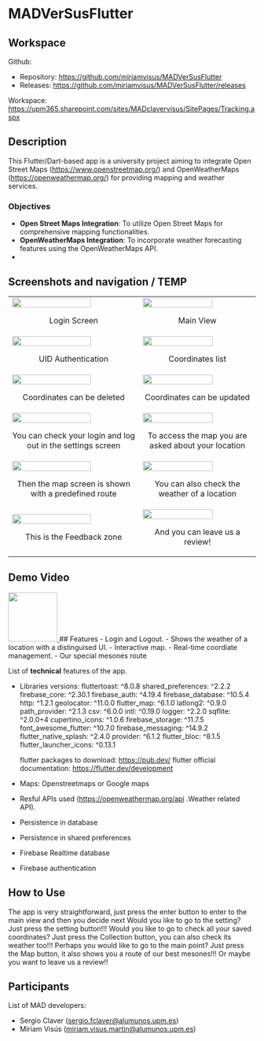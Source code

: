 # MADVerSusFlutter

## Workspace 
Github:  
- Repository: https://github.com/miriamvisus/MADVerSusFlutter
- Releases: https://github.com/miriamvisus/MADVerSusFlutter/releases

Workspace: https://upm365.sharepoint.com/sites/MADclavervisus/SitePages/Tracking.aspx
  

## Description
This Flutter/Dart-based app is a university project aiming to integrate Open Street Maps (https://www.openstreetmap.org/) and OpenWeatherMaps (https://openweathermap.org/) for providing mapping and weather services.

### Objectives
- **Open Street Maps Integration**: To utilize Open Street Maps for comprehensive mapping functionalities.
- **OpenWeatherMaps Integration**: To incorporate weather forecasting features using the OpenWeatherMaps API.
- 
## Screenshots and navigation /  TEMP
<table>
  <tr>
    <td>
      <img src="Images/IMG-20240530-WA0003.jpg" width="80%"/>
      <p align="center">Login Screen</p>
    </td>
    <td>
      <img src="Images/IMG-20240530-WA0004.jpg" width="80%" />
      <p align="center">Main View</p>
    </td>
  </tr>
  <tr>
    <td>
      <img src="Images/IMG-20240530-WA0002.jpg" width="80%"/>
      <p align="center">UID Authentication</p>
    </td>
    <td>
      <img src="Images/IMG-20240530-WA0005.jpg" width="80%"/>
      <p align="center">Coordinates list</p>
    </td>
  </tr>
  <tr>
    <td>
      <img src="Images/IMG-20240530-WA0006.jpg" width="80%"/>
      <p align="center">Coordinates can be deleted</p>
    </td>
    <td>
      <img src="Images/IMG-20240530-WA0007.jpg" width="80%"/>
      <p align="center">Coordinates can be updated</p>
    </td>
  </tr>
  <tr>
    <td>
      <img src="Images/IMG-20240530-WA0008.jpg" width="80%"/>
      <p align="center">You can check your login and log out in the settings screen</p>
    </td>
    <td>
      <img src="Images/IMG-20240530-WA0010.jpg" width="80%"/>
      <p align="center">To access the map you are asked about your location</p>
    </td>
  </tr>
  <tr>
    <td>
      <img src="Images/IMG-20240530-WA0009.jpg" width="80%"/>
      <p align="center">Then the map screen is shown with a predefined route</p>
    </td>
    <td>
      <img src="Images/IMG-20240530-WA0011.jpg" width="80%"/>
      <p align="center">You can also check the weather of a location</p>
    </td>
  </tr>
  <tr>
    <td>
      <img src="Images/IMG-20240530-WA0013.jpg" width="80%"/>
      <p align="center">This is the Feedback zone</p>
    </td>
    <td>
      <img src="Images/IMG-20240530-WA0012.jpg" width="80%"/>
      <p align="center">And you can leave us a review!</p>
    </td>
  </tr>
</table>

## Demo Video
<a href="https://upm365-my.sharepoint.com/:v:/g/personal/sergio_fclaver_alumnos_upm_es/EclydRp-5h1Nk6IxDVTQx5gBp0H-IgSbH7-_kmCsz5g0eA?nav=eyJyZWZlcnJhbEluZm8iOnsicmVmZXJyYWxBcHAiOiJTdHJlYW1XZWJBcHAiLCJyZWZlcnJhbFZpZXciOiJTaGFyZURpYWxvZy1MaW5rIiwicmVmZXJyYWxBcHBQbGF0Zm9ybSI6IldlYiIsInJlZmVycmFsTW9kZSI6InZpZXcifX0%3D&e=nPW7md">
<img src="Images/yt.webp" width="100" /> 
</a>
## Features
- Login and Logout.
- Shows the weather of a location with a distinguised UI.
- Interactive map.
- Real-time coordiate management.
- Our special mesones route

List of **technical** features of the app.
- Libraries versions:
  fluttertoast: ^8.0.8
  shared_preferences: ^2.2.2
  firebase_core: ^2.30.1
  firebase_auth: ^4.19.4
  firebase_database: ^10.5.4
  http: ^1.2.1
  geolocator: ^11.0.0
  flutter_map: ^6.1.0
  latlong2: ^0.9.0
  path_provider: ^2.1.3
  csv: ^6.0.0
  intl: ^0.19.0
  logger: ^2.2.0
  sqflite: ^2.0.0+4
  cupertino_icons: ^1.0.6
  firebase_storage: ^11.7.5
  font_awesome_flutter: ^10.7.0
  firebase_messaging: ^14.9.2
  flutter_native_splash: ^2.4.0
  provider: ^6.1.2
  flutter_bloc: ^8.1.5
  flutter_launcher_icons: ^0.13.1

  flutter packages to download: https://pub.dev/
  flutter official documentation: https://flutter.dev/development
  
- Maps: Openstreetmaps or Google maps
- Resful APIs used (https://openweathermap.org/api .Weather related API). 
- Persistence in database
- Persistence in shared preferences
- Firebase Realtime database
- Firebase authentication
  
## How to Use
The app is very straightforward, just press the enter button to enter to the main view and then you decide next
Would you like to go to the setting? Just press the setting button!!!
Would you like to go to check all your saved coordinates? Just press the Collection button, you can also check its weather too!!!
Perhaps you would like to go to the main point? Just press the Map button, it also shows you a route of our best mesones!!!
Or maybe you want to leave us a review!!

## Participants
List of MAD developers:
- Sergio Claver (sergio.fclaver@alumunos.upm.es)
- Miriam Visús (miriam.visus.martin@alumunos.upm.es)   

